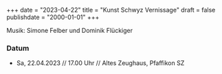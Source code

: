 ﻿+++
date = "2023-04-22"
title = "Kunst Schwyz Vernissage"
draft = false
publishdate = "2000-01-01"
+++

Musik: Simone Felber und Dominik Flückiger


### Datum

* Sa, 22.04.2023 // 17.00 Uhr // Altes Zeughaus, Pfaffikon SZ
